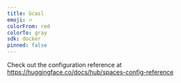 ```yaml
---
title: Gcasl
emoji: 🔥
colorFrom: red
colorTo: gray
sdk: docker
pinned: false
---
```


Check out the configuration reference at https://huggingface.co/docs/hub/spaces-config-reference
